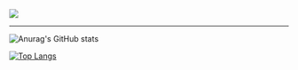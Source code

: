 <img src="https://capsule-render.vercel.app/api?type=transparent&height=200&color=eeeee&text=MIJIN'S%20GITHUB&fontColor=00000&reversal=false" />
<hr /> 

![Anurag's GitHub stats](https://github-readme-stats.vercel.app/api?username=JINILEEE&show_icons=true&theme=highcontrast)

[![Top Langs](https://github-readme-stats.vercel.app/api/top-langs/?username=JINILEEE)](https://github.com/anuraghazra/github-readme-stats)

